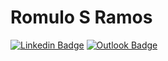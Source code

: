 # Romulo S Ramos


[![Linkedin Badge](https://img.shields.io/badge/-Romulo%20S.%20Ramos-0077B5?style=flat-square&labelColor=0077B5&logo=Linkedin&logoColor=white&link=https://www.linkedin.com/in/romulo-s-ramos/)](https://www.linkedin.com/in/romulo-s-ramos/)
[![Outlook Badge](https://img.shields.io/badge/-rsromulo@msn.com-0078D4?style=flat-square&labelColor=0078D4&logo=Microsoft%20Outlook&logoColor=white&link=mailto:rsromulo@msn.com)](mailto:rsromulo@msn.com)
<!--[![Twitter Badge](https://img.shields.io/badge/-@RSromuloS-1DA1F2?style=flat-square&labelColor=1DA1F2&logo=twitter&logoColor=white&link=https://twitter.com/RSromuloS)](https://twitter.com/RSromuloS)
[![Mediun Badge](https://img.shields.io/badge/-@rsromel-12100E?style=flat-square&labelColor=12100E&logo=Medium&logoColor=white&link=https://medium.com/@rsromel)](https://medium.com/@rsromel)
-->

<!--
**RomuloSRamos/RomuloSRamos** is a ✨ _special_ ✨ repository because its `README.md` (this file) appears on your GitHub profile.

Here are some ideas to get you started:

- 🔭 I’m currently working on ...
- 🌱 I’m currently learning ...
- 👯 I’m looking to collaborate on ...
- 🤔 I’m looking for help with ...
- 💬 Ask me about ...
- 📫 How to reach me: ...
- 😄 Pronouns: ...
- ⚡ Fun fact: ...
-->
